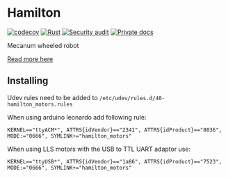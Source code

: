 # Hamilton

[![codecov](https://codecov.io/gh/dmweis/hamilton/branch/main/graph/badge.svg)](https://codecov.io/gh/dmweis/hamilton)
[![Rust](https://github.com/dmweis/hamilton/workflows/Rust/badge.svg)](https://github.com/dmweis/hamilton/actions)
[![Security audit](https://github.com/dmweis/hamilton/workflows/Security%20audit/badge.svg)](https://github.com/dmweis/hamilton/actions)
[![Private docs](https://github.com/dmweis/hamilton/workflows/Deploy%20Docs%20to%20GitHub%20Pages/badge.svg)](https://davidweis.dev/hamilton/hamilton/index.html)

Mecanum wheeled robot

[Read more here](https://davidweis.dev/hamilton)

## Installing

Udev rules need to be added to `/etc/udev/rules.d/40-hamilton_motors.rules`

When using arduino leonardo add following rule:

```shell
KERNEL=="ttyACM*", ATTRS{idVendor}=="2341", ATTRS{idProduct}=="8036", MODE:="0666", SYMLINK+="hamilton_motors"
```

When using LLS motors with the USB to TTL UART adaptor use:

```shell
KERNEL=="ttyUSB*", ATTRS{idVendor}=="1a86", ATTRS{idProduct}=="7523", MODE:="0666", SYMLINK+="hamilton_motors"
```
